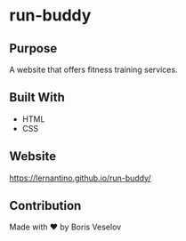 # run-buddy
## Purpose
A website that offers fitness training services.
## Built With
* HTML
* CSS
## Website
https://lernantino.github.io/run-buddy/
## Contribution
Made with ❤️ by Boris Veselov
